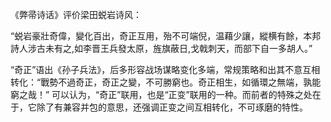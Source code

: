 《弊帚诗话》评价梁田蜕岩诗风：

“蜕岩豪壯奇偉，變化百出，奇正互用，殆不可端倪，温藉少讓，縱横有餘，本邦詩人涉古未有之,如李晋王兵發太原，旌旗蔽日,戈戟刺天，而部下自一多胡人。”

“奇正”语出《孙子兵法》，后多形容战场谋略变化多端，常规策略和出其不意互相转化：“戰勢不過奇正，奇正之變，不可勝窮也。奇正相生，如循環之無端，孰能窮之哉！”
可以认为，“奇正”联用，也是“正变”联用的一种。而前者的特殊之处在于，它除了有兼容并包的意思，还强调正变之间互相转化，不可琢磨的特性。
